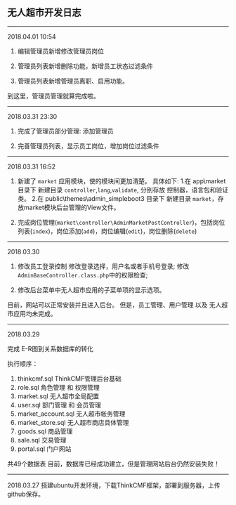 ## 无人超市开发日志

-------------------------------------------------
2018.04.01 10:54

1. 编辑管理员新增修改管理员岗位

2. 管理员列表新增删除功能，新增员工状态过滤条件

3. 管理员列表新增管理员离职、启用功能。

到这里，管理员管理就算完成啦。

-------------------------------------------------
2018.03.31 23:30

1. 完成了管理员部分管理: 添加管理员

2. 完善管理员列表，显示员工岗位，增加岗位过滤条件

-------------------------------------------------
2018.03.31 16:52

1. 新建了 `market` 应用模块，使的模块间更加清楚。
	具体如下:
	1.在 app\market 目录下 新建目录 `controller`,`lang`,`validate`, 分别存放 控制器，语言包和验证类。
	2.在 public\themes\admin_simpleboot3 目录下 新建目录 `market`，存放market模块后台管理的View文件。

2. 完成岗位管理(`market\controller\AdminMarketPostController`)，包括岗位列表(`index`)，岗位添加(`add`)，岗位编辑(`edit`)，岗位删除(`delete`)

-------------------------------------------------
2018.03.30

1. 修改员工登录控制
修改登录选择，用户名或者手机号登录;
修改`AdminBaseController.class.php`中的权限检查;

2. 修改后台菜单中无人超市应用的子菜单项的显示选项。

目前，网站可以正常安装并且进入后台。
但是，员工管理、用户管理 以及 无人超市应用均未完成。


-------------------------------------------------
2018.03.29

完成 E-R图到关系数据库的转化

执行顺序：
1. thinkcmf.sql ThinkCMF管理后台基础
2. role.sql 角色管理 和 权限管理
3. market.sql 无人超市全局配置
4. user.sql 部门管理 和 会员管理
5. market_account.sql 无人超市帐务管理
6. market_store.sql 无人超市商店具体管理
7. goods.sql 商品管理
8. sale.sql 交易管理
9. portal.sql 门户网站

共49个数据表
目前，数据库已经成功建立，但是管理网站后台仍然安装失败！

-------------------------------------------------
2018.03.27
搭建ubuntu开发环境，下载ThinkCMF框架，部署到服务器，上传github保存。


